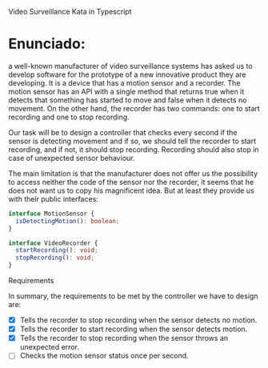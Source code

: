 Video Surveillance Kata in Typescript

# Enunciado:

 a well-known manufacturer of video surveillance systems has asked us to develop software for the prototype of a new innovative product they are developing. It is a device that has a motion sensor and a recorder. The motion sensor has an API with a single method that returns true when it detects that something has started to move and false when it detects no movement. On the other hand, the recorder has two commands: one to start recording and one to stop recording.

Our task will be to design a controller that checks every second if the sensor is detecting movement and if so, we should tell the recorder to start recording, and if not, it should stop recording. Recording should also stop in case of unexpected sensor behaviour.

The main limitation is that the manufacturer does not offer us the possibility to access neither the code of the sensor nor the recorder, it seems that he does not want us to copy his magnificent idea. But at least they provide us with their public interfaces:

```ts
interface MotionSensor {
  isDetectingMotion(): boolean;
}

interface VideoRecorder {
  startRecording(): void;
  stopRecording(): void;
}
```

Requirements

In summary, the requirements to be met by the controller we have to design are:

- [x] Tells the recorder to stop recording when the sensor detects no motion.
- [x] Tells the recorder to start recording when the sensor detects motion.
- [x] Tells the recorder to stop recording when the sensor throws an unexpected error.
- [ ] Checks the motion sensor status once per second.